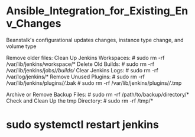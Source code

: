 # Ansible_Integration_for_Existing_Env_Changes
Beanstalk's configurational updates changes, instance type change, and volume type

Remove older files:
Clean Up Jenkins Workspaces: # sudo rm -rf /var/lib/jenkins/workspace/*
Delete Old Builds: # sudo rm -rf /var/lib/jenkins/jobs/*/builds/*
Clear Jenkins Logs: # sudo rm -rf /var/log/jenkins/*
Remove Unused Plugins: # sudo rm -rf /var/lib/jenkins/plugins/*/*.bak
                       # sudo rm -rf /var/lib/jenkins/plugins/*/*.tmp

Archive or Remove Backup Files: # sudo rm -rf /path/to/backup/directory/*
Check and Clean Up the tmp Directory: # sudo rm -rf /tmp/*
# sudo systemctl restart jenkins


